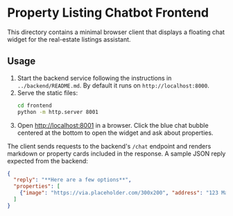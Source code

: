 # Property Listing Chatbot Frontend

This directory contains a minimal browser client that displays a floating chat widget for the real-estate listings assistant.

## Usage

1. Start the backend service following the instructions in `../backend/README.md`. By default it runs on `http://localhost:8000`.
2. Serve the static files:
   ```bash
   cd frontend
   python -m http.server 8001
   ```
3. Open [http://localhost:8001](http://localhost:8001) in a browser. Click the blue chat bubble centered at the bottom to open the widget and ask about properties.

The client sends requests to the backend's `/chat` endpoint and renders markdown or property cards included in the response. A sample JSON reply expected from the backend:

```json
{
  "reply": "**Here are a few options**",
  "properties": [
    {"image": "https://via.placeholder.com/300x200", "address": "123 Main St", "price": "$500,000", "description": "2 bed / 2 bath condo"}
  ]
}
```
